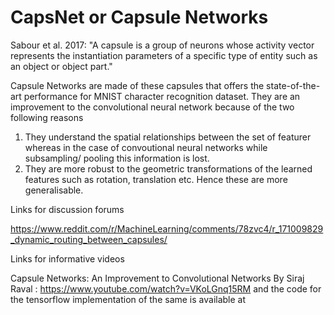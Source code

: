 # CapsNet or Capsule Networks

Sabour et al. 2017: "A capsule is a group of neurons whose activity vector represents the instantiation parameters of a specific type of entity such as an object or object part."

Capsule Networks are made of these capsules that offers the state-of-the-art performance for MNIST character recognition dataset. They are an improvement to the convolutional neural network because of the two following reasons

1.  They understand the spatial relationships between the set of featurer whereas in the case of convoutional neural networks while subsampling/ pooling this information is lost.
2.  They are more robust to the geometric transformations of the learned features such as rotation, translation etc. Hence these are more generalisable. 




Links for discussion forums

https://www.reddit.com/r/MachineLearning/comments/78zvc4/r_171009829_dynamic_routing_between_capsules/






Links for informative videos

Capsule Networks: An Improvement to Convolutional Networks By Siraj Raval : https://www.youtube.com/watch?v=VKoLGnq15RM and the code for the tensorflow implementation of the same is available at 
